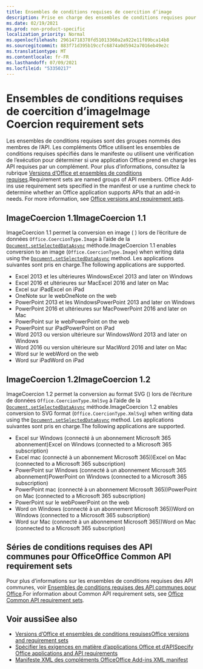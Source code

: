 ```yaml
---
title: Ensembles de conditions requises de coercition d’image
description: Prise en charge des ensembles de conditions requises pour le foragage d’image avec Office pour les Excel, PowerPoint et Word.
ms.date: 02/19/2021
ms.prod: non-product-specific
localization_priority: Normal
ms.openlocfilehash: 29614718378fd51013360a2a922e11f89bca14b8
ms.sourcegitcommit: 883f71d395b19ccfc6874a0d5942a7016eb49e2c
ms.translationtype: MT
ms.contentlocale: fr-FR
ms.lasthandoff: 07/09/2021
ms.locfileid: "53350217"
---
```

# <a name="image-coercion-requirement-sets"></a><span data-ttu-id="37201-103">Ensembles de conditions requises de coercition d’image</span><span class="sxs-lookup"><span data-stu-id="37201-103">Image Coercion requirement sets</span></span>

<span data-ttu-id="37201-p101">Les ensembles de conditions requises sont des groupes nommés des membres de l’API. Les compléments Office utilisent les ensembles de conditions requises spécifiés dans le manifeste ou utilisent une vérification de l’exécution pour déterminer si une application Office prend en charge les API requises par un complément. Pour plus d’informations, consultez la rubrique [Versions d’Office et ensembles de conditions requises](../../develop/office-versions-and-requirement-sets.md).</span><span class="sxs-lookup"><span data-stu-id="37201-p101">Requirement sets are named groups of API members. Office Add-ins use requirement sets specified in the manifest or use a runtime check to determine whether an Office application supports APIs that an add-in needs. For more information, see [Office versions and requirement sets](../../develop/office-versions-and-requirement-sets.md).</span></span>

## <a name="imagecoercion-11"></a><span data-ttu-id="37201-107">ImageCoercion 1.1</span><span class="sxs-lookup"><span data-stu-id="37201-107">ImageCoercion 1.1</span></span>

<span data-ttu-id="37201-108">ImageCoercion 1.1 permet la conversion en image ( ) lors de l’écriture de données `Office.CoercionType.Image` à l’aide de la [`Document.setSelectedDataAsync`](/javascript/api/office/office.document#setselecteddataasync-data--options--callback-) méthode.</span><span class="sxs-lookup"><span data-stu-id="37201-108">ImageCoercion 1.1 enables conversion to an image (`Office.CoercionType.Image`) when writing data using the [`Document.setSelectedDataAsync`](/javascript/api/office/office.document#setselecteddataasync-data--options--callback-) method.</span></span> <span data-ttu-id="37201-109">Les applications suivantes sont pris en charge.</span><span class="sxs-lookup"><span data-stu-id="37201-109">The following applications are supported.</span></span>

- <span data-ttu-id="37201-110">Excel 2013 et les ultérieures Windows</span><span class="sxs-lookup"><span data-stu-id="37201-110">Excel 2013 and later on Windows</span></span>
- <span data-ttu-id="37201-111">Excel 2016 et ultérieures sur Mac</span><span class="sxs-lookup"><span data-stu-id="37201-111">Excel 2016 and later on Mac</span></span>
- <span data-ttu-id="37201-112">Excel sur iPad</span><span class="sxs-lookup"><span data-stu-id="37201-112">Excel on iPad</span></span>
- <span data-ttu-id="37201-113">OneNote sur le web</span><span class="sxs-lookup"><span data-stu-id="37201-113">OneNote on the web</span></span>
- <span data-ttu-id="37201-114">PowerPoint 2013 et les Windows</span><span class="sxs-lookup"><span data-stu-id="37201-114">PowerPoint 2013 and later on Windows</span></span>
- <span data-ttu-id="37201-115">PowerPoint 2016 et ultérieures sur Mac</span><span class="sxs-lookup"><span data-stu-id="37201-115">PowerPoint 2016 and later on Mac</span></span>
- <span data-ttu-id="37201-116">PowerPoint sur le web</span><span class="sxs-lookup"><span data-stu-id="37201-116">PowerPoint on the web</span></span>
- <span data-ttu-id="37201-117">PowerPoint sur iPad</span><span class="sxs-lookup"><span data-stu-id="37201-117">PowerPoint on iPad</span></span>
- <span data-ttu-id="37201-118">Word 2013 ou version ultérieure sur Windows</span><span class="sxs-lookup"><span data-stu-id="37201-118">Word 2013 and later on Windows</span></span>
- <span data-ttu-id="37201-119">Word 2016 ou version ultérieure sur Mac</span><span class="sxs-lookup"><span data-stu-id="37201-119">Word 2016 and later on Mac</span></span>
- <span data-ttu-id="37201-120">Word sur le web</span><span class="sxs-lookup"><span data-stu-id="37201-120">Word on the web</span></span>
- <span data-ttu-id="37201-121">Word sur iPad</span><span class="sxs-lookup"><span data-stu-id="37201-121">Word on iPad</span></span>

## <a name="imagecoercion-12"></a><span data-ttu-id="37201-122">ImageCoercion 1.2</span><span class="sxs-lookup"><span data-stu-id="37201-122">ImageCoercion 1.2</span></span>

<span data-ttu-id="37201-123">ImageCoercion 1.2 permet la conversion au format SVG () lors de l’écriture de données `Office.CoercionType.XmlSvg` à l’aide de la [`Document.setSelectedDataAsync`](/javascript/api/office/office.document#setselecteddataasync-data--options--callback-) méthode.</span><span class="sxs-lookup"><span data-stu-id="37201-123">ImageCoercion 1.2 enables conversion to SVG format (`Office.CoercionType.XmlSvg`) when writing data using the [`Document.setSelectedDataAsync`](/javascript/api/office/office.document#setselecteddataasync-data--options--callback-) method.</span></span> <span data-ttu-id="37201-124">Les applications suivantes sont pris en charge.</span><span class="sxs-lookup"><span data-stu-id="37201-124">The following applications are supported.</span></span>

- <span data-ttu-id="37201-125">Excel sur Windows (connecté à un abonnement Microsoft 365 abonnement)</span><span class="sxs-lookup"><span data-stu-id="37201-125">Excel on Windows (connected to a Microsoft 365 subscription)</span></span>
- <span data-ttu-id="37201-126">Excel mac (connecté à un abonnement Microsoft 365))</span><span class="sxs-lookup"><span data-stu-id="37201-126">Excel on Mac (connected to a Microsoft 365 subscription)</span></span>
- <span data-ttu-id="37201-127">PowerPoint sur Windows (connecté à un abonnement Microsoft 365 abonnement)</span><span class="sxs-lookup"><span data-stu-id="37201-127">PowerPoint on Windows (connected to a Microsoft 365 subscription)</span></span>
- <span data-ttu-id="37201-128">PowerPoint mac (connecté à un abonnement Microsoft 365))</span><span class="sxs-lookup"><span data-stu-id="37201-128">PowerPoint on Mac (connected to a Microsoft 365 subscription)</span></span>
- <span data-ttu-id="37201-129">PowerPoint sur le web</span><span class="sxs-lookup"><span data-stu-id="37201-129">PowerPoint on the web</span></span>
- <span data-ttu-id="37201-130">Word on Windows (connecté à un abonnement Microsoft 365))</span><span class="sxs-lookup"><span data-stu-id="37201-130">Word on Windows (connected to a Microsoft 365 subscription)</span></span>
- <span data-ttu-id="37201-131">Word sur Mac (connecté à un abonnement Microsoft 365))</span><span class="sxs-lookup"><span data-stu-id="37201-131">Word on Mac (connected to a Microsoft 365 subscription)</span></span>

## <a name="office-common-api-requirement-sets"></a><span data-ttu-id="37201-132">Séries de conditions requises des API communes pour Office</span><span class="sxs-lookup"><span data-stu-id="37201-132">Office Common API requirement sets</span></span>

<span data-ttu-id="37201-133">Pour plus d’informations sur les ensembles de conditions requises des API communes, voir [Ensembles de conditions requises des API communes pour Office](office-add-in-requirement-sets.md).</span><span class="sxs-lookup"><span data-stu-id="37201-133">For information about Common API requirement sets, see [Office Common API requirement sets](office-add-in-requirement-sets.md).</span></span>

## <a name="see-also"></a><span data-ttu-id="37201-134">Voir aussi</span><span class="sxs-lookup"><span data-stu-id="37201-134">See also</span></span>

- [<span data-ttu-id="37201-135">Versions d’Office et ensembles de conditions requises</span><span class="sxs-lookup"><span data-stu-id="37201-135">Office versions and requirement sets</span></span>](../../develop/office-versions-and-requirement-sets.md)
- [<span data-ttu-id="37201-136">Spécifier les exigences en matière d’applications Office et d’API</span><span class="sxs-lookup"><span data-stu-id="37201-136">Specify Office applications and API requirements</span></span>](../../develop/specify-office-hosts-and-api-requirements.md)
- [<span data-ttu-id="37201-137">Manifeste XML des compléments Office</span><span class="sxs-lookup"><span data-stu-id="37201-137">Office Add-ins XML manifest</span></span>](../../develop/add-in-manifests.md)
